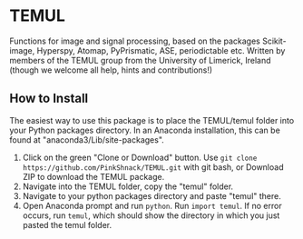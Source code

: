 # TEMUL
Functions for image and signal processing, based on the packages Scikit-image, Hyperspy, Atomap, PyPrismatic, ASE, periodictable etc. Written by members of the TEMUL group from the University of Limerick, Ireland (though we welcome all help, hints and contributions!)

## How to Install
The easiest way to use this package is to place the TEMUL/temul folder into your Python packages directory. In an Anaconda installation, this can be found at "anaconda3/Lib/site-packages".

1.  Click on the green "Clone or Download" button. Use `git clone https://github.com/PinkShnack/TEMUL.git` with git bash, or Download ZIP to download the TEMUL package.
2. Navigate into the TEMUL folder, copy the "temul" folder.
3. Navigate to your python packages directory and paste "temul" there.
4. Open Anaconda prompt and run `python`. Run `import temul`. If no error occurs, run `temul`, which should show the directory in which you just pasted the temul folder.
